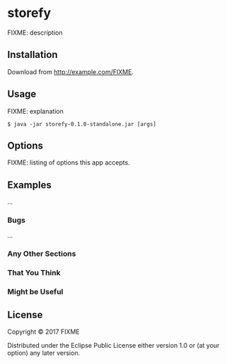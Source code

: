 # storefy

FIXME: description

## Installation

Download from http://example.com/FIXME.

## Usage

FIXME: explanation

    $ java -jar storefy-0.1.0-standalone.jar [args]

## Options

FIXME: listing of options this app accepts.

## Examples

...

### Bugs

...

### Any Other Sections
### That You Think
### Might be Useful

## License

Copyright © 2017 FIXME

Distributed under the Eclipse Public License either version 1.0 or (at
your option) any later version.
